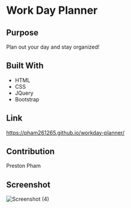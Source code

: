 # Work Day Planner

## Purpose
Plan out your day and stay organized!

## Built With
* HTML
* CSS
* JQuery
* Bootstrap

## Link
https://pham261265.github.io/workday-planner/

## Contribution
Preston Pham

## Screenshot
![Screenshot (4)](https://user-images.githubusercontent.com/67851298/91683378-1e678800-eb1a-11ea-9fd9-338dea968850.png)



